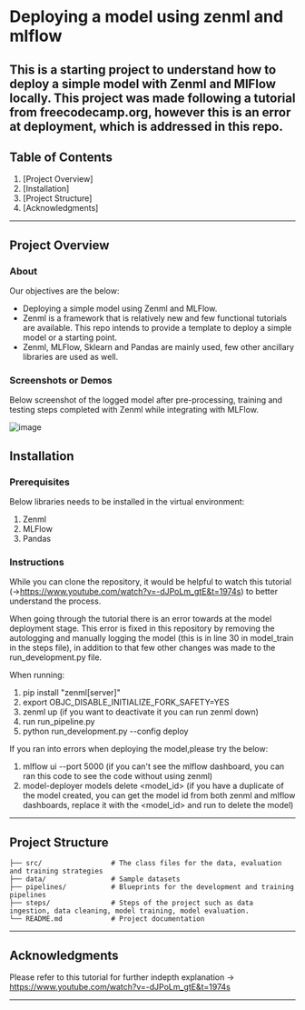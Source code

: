 # Deploying a model using zenml and mlflow

This is a starting project to understand how to deploy a simple model with Zenml and MlFlow locally. This project was made following a tutorial from freecodecamp.org, however this is an error at deployment, which is addressed in this repo. 
---

## Table of Contents

1. [Project Overview]
2. [Installation]
3. [Project Structure]
4. [Acknowledgments]

---

## Project Overview

### About

Our objectives are the below:

- Deploying a simple model using Zenml and MLFlow. 
- Zenml is a framework that is relatively new and few functional tutorials are available. This repo intends to provide a template to deploy a simple model or a starting point. 
- Zenml, MLFlow, Sklearn and Pandas are mainly used, few other ancillary libraries are used as well. 

### Screenshots or Demos

Below screenshot of the logged model after pre-processing, training and testing steps completed with Zenml while integrating with MLFlow. 

![image](https://github.com/user-attachments/assets/05aaaed9-87ee-478a-8b2c-7dcc941e69ea)

## Installation

### Prerequisites

Below libraries needs to be installed in the virtual environment: 

1. Zenml
2. MLFlow
3. Pandas

### Instructions

While you can clone the repository, it would be helpful to watch this tutorial (->https://www.youtube.com/watch?v=-dJPoLm_gtE&t=1974s) to better understand the process. 

When going through the tutorial there is an error towards at the model deployment stage. This error is fixed in this repository by removing the autologging and manually logging the model (this is in line 30 in model_train in the steps file), in addition to that few other changes was made to the run_development.py file. 

When running: 

1. pip install "zenml[server]"
2. export OBJC_DISABLE_INITIALIZE_FORK_SAFETY=YES
3. zenml up (if you want to deactivate it you can run zenml down)
4. run run_pipeline.py
5. python run_development.py --config deploy

If you ran into errors when deploying the model,please try the below: 
1. mlflow ui --port 5000 (if you can't see the mlflow dashboard, you can ran this code to see the code without using zenml)
2. model-deployer models delete <model_id> (if you have a duplicate of the model created, you can get the model id from both zenml and mlflow dashboards, replace it with the <model_id> and run to delete the model)  
   

---

## Project Structure

```
├── src/                 # The class files for the data, evaluation and training strategies
├── data/                # Sample datasets
├── pipelines/           # Blueprints for the development and training pipelines
├── steps/               # Steps of the project such as data ingestion, data cleaning, model training, model evaluation. 
└── README.md            # Project documentation

```

---

## Acknowledgments

Please refer to this tutorial for further indepth explanation -> https://www.youtube.com/watch?v=-dJPoLm_gtE&t=1974s

---

